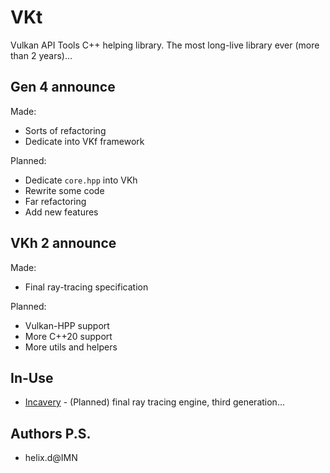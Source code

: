 # VKt

Vulkan API Tools C++ helping library. The most long-live library ever (more than 2 years)... 


## Gen 4 announce

Made: 
- Sorts of refactoring
- Dedicate into VKf framework

Planned: 
- Dedicate `core.hpp` into VKh
- Rewrite some code
- Far refactoring
- Add new features


## VKh 2 announce

Made: 
- Final ray-tracing specification

Planned:
- Vulkan-HPP support
- More C++20 support
- More utils and helpers


## In-Use

- [Incavery](https://github.com/helixd2s/Incavery) - (Planned) final ray tracing engine, third generation...


## Authors P.S.

- helix.d@IMN
